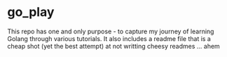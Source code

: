 # go_play
This repo has one and only purpose - to capture my journey of learning Golang through various tutorials. It also includes a readme file that is a cheap shot (yet the best attempt) at not writting cheesy readmes ... ahem
